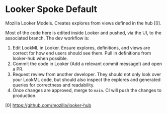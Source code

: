 # Looker Spoke Default
Mozilla Looker Models. Creates explores from views defined in the hub [0].

Most of the code here is edited inside Looker and pushed, via the UI, to the associated branch. The dev workflow is:
1. Edit LookML in Looker. Ensure explores, definitions, and views are correct for how end users should see them. Pull in definitions from looker-hub when possible.
2. Commit the code in Looker (Add a relevant commit message!) and open a PR.
3. Request review from another developer. They should not only look over your LookML code, but should also inspect the explores and generated queries for correctness and readability.
4. Once changes are approved, merge to `main`. CI will push the changes to production.

[0] https://github.com/mozilla/looker-hub
